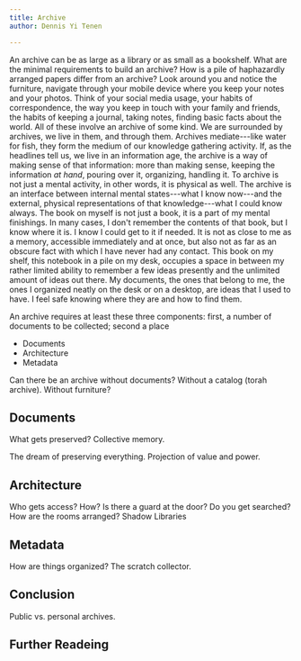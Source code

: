 ```yaml
---
title: Archive
author: Dennis Yi Tenen

---
```


<!--
Your chapter will be app. 4,500 words long. You should aspire to a narrative
rather than encyclopaedic form and to integrate theory and analysis in
mutually illuminating (but of course not exhaustive ways) that open up new
analytical perspectives, which the student may pursue on his or her own guided
by the suggestions for further reading that will conclude all chapters (i.e.
an annotated bibliography listing ca. five important critical works including
e.g. readers, advanced introductions, one or more crucial theoretical essays
on the given topic).
-->

An archive can be as large as a library or as small as a bookshelf. What are
the minimal requirements to build an archive? How is a pile of haphazardly
arranged papers differ from an archive? Look around you and notice the
furniture, navigate through your mobile device where you keep your notes and
your photos. Think of your social media usage, your habits of correspondence,
the way you keep in touch with your family and friends, the habits of keeping
a journal, taking notes, finding basic facts about the world. All of these
involve an archive of some kind. We are surrounded by archives, we live in
them, and through them. Archives mediate---like water for fish, they form the
medium of our knowledge gathering activity. If, as the headlines tell us, we
live in an information age, the archive is a way of making sense of that
information: more than making sense, keeping the information *at hand*,
pouring over it, organizing, handling it. To archive is not just a mental
activity, in other words, it is physical as well. The archive is an interface
between internal mental states---what I know now---and the external, physical
representations of that knowledge---what I could know always. The book on
myself is not just a book, it is a part of my mental finishings. In many
cases, I don't remember the contents of that book, but I know where it is. I
know I could get to it if needed. It is not as close to me as a memory,
accessible immediately and at once, but also not as far as an obscure fact
with which I have never had any contact. This book on my shelf, this notebook
in a pile on my desk, occupies a space in between my rather limited ability to
remember a few ideas presently and the unlimited amount of ideas out there.
My documents, the ones that belong to me, the ones I organized neatly on the
desk or on a desktop, are ideas that I used to have. I feel safe knowing where
they are and how to find them.

An archive requires at least these
three components: first, a number of documents to be collected; second a place

- Documents
- Architecture
- Metadata

Can there be an archive without documents?  Without a catalog (torah archive).
Without furniture?

## Documents

What gets preserved? Collective memory. 

The dream of preserving everything.  Projection of value and power.

## Architecture

Who gets access? How? Is there a guard at the door? Do you get searched? How
are the rooms arranged?
Shadow Libraries

## Metadata

How are things organized? The scratch collector.

## Conclusion

Public vs. personal archives. 
## Further Readeing

